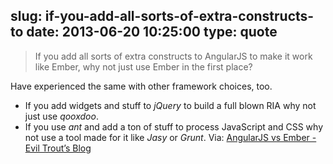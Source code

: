 slug: if-you-add-all-sorts-of-extra-constructs-to
date: 2013-06-20 10:25:00
type: quote
---

> If you add all sorts of extra constructs to AngularJS to make it work like Ember, why not just use Ember in the first place?

Have experienced the same with other framework choices, too.

 * If you add widgets and stuff to *jQuery* to build a full blown RIA why not just use *qooxdoo*.
 * If you use *ant* and add a ton of stuff to process JavaScript and CSS why not use a tool made for it like *Jasy* or *Grunt*.
 Via: [AngularJS vs Ember - Evil Trout’s Blog](http://eviltrout.com/2013/06/15/ember-vs-angular.html)

